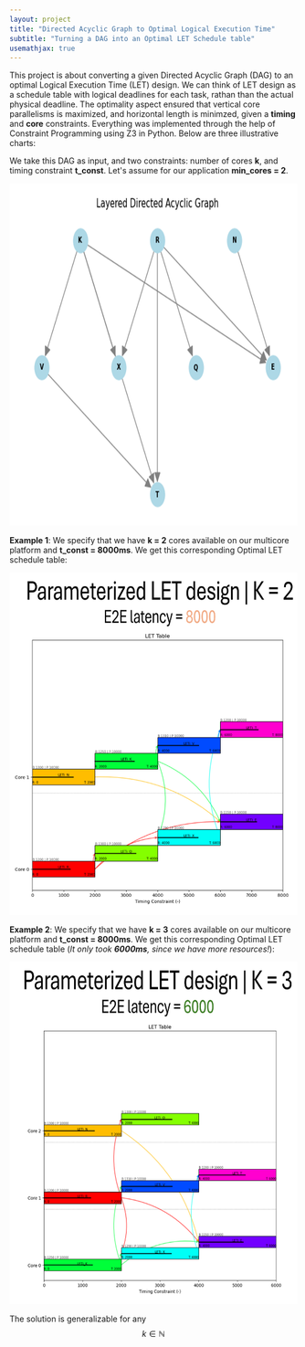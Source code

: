 ```yaml
---
layout: project
title: "Directed Acyclic Graph to Optimal Logical Execution Time"
subtitle: "Turning a DAG into an Optimal LET Schedule table"
usemathjax: true
---
```


This project is about converting a given Directed Acyclic Graph (DAG) to an optimal Logical Execution Time (LET) design. We can think of LET design as a schedule table with logical deadlines for each task, rathan than the actual physical deadline. The optimality aspect ensured that vertical core parallelisms is maximized, and horizontal length is minimzed, given a **timing** and **core** constraints. Everything was implemented through the help of Constraint Programming using Z3 in Python. Below are three illustrative charts:

We take this DAG as input, and two constraints: number of cores **k**, and timing constraint **t_const**. Let's assume for our application **min_cores = 2**.

<p align="center">
  <img src="/assets/projects/dag.png" alt="Pipeline" width="800" height="600">
</p>

**Example 1**: We specify that we have **k = 2** cores available on our multicore platform and **t_const = 8000ms**. We get this corresponding Optimal LET schedule table:

<p align="center">
  <img src="/assets/projects/k2.png" alt="Pipeline" width="750" height="600">
</p>


**Example 2**: We specify that we have **k = 3** cores available on our multicore platform and **t_const = 8000ms**. We get this corresponding Optimal LET schedule table (*It only took **6000ms**, since we have more resources!*):

<p align="center">
  <img src="/assets/projects/k3.png" alt="Pipeline" width="750" height="600">
</p>

The solution is generalizable for any $$k \in \mathbb{N}$$
